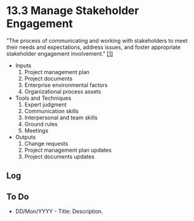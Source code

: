 # 13.3 Manage Stakeholder Engagement

"The process of communicating and working with stakeholders to meet their needs
and expectations, address issues, and foster appropriate stakeholder engagement
involvement." [[1]](../home.md#references)

- Inputs
  1. Project management plan
  2. Project documents
  3. Enterprise environmental factors
  4. Organizational process assets
- Tools and Techniques
  1. Expert judgment
  2. Communication skills
  3. Interpersonal and team skills
  4. Ground rules
  5. Meetings
- Outputs
  1. Change requests
  2. Project management plan updates
  3. Project documents updates

## Log

## To Do

- DD/Mon/YYYY - Title: Description.
